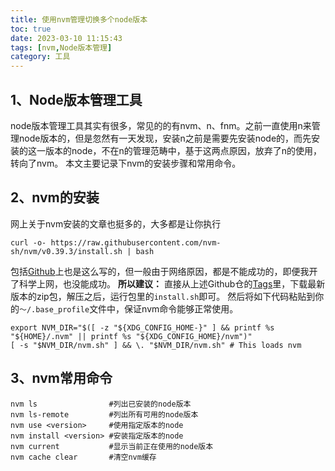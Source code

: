 ```yaml
---
title: 使用nvm管理切换多个node版本
toc: true
date: 2023-03-10 11:15:43
tags: [nvm,Node版本管理]
category: 工具
---
```

## 1、Node版本管理工具
node版本管理工具其实有很多，常见的的有nvm、n、fnm。之前一直使用n来管理node版本的，但是忽然有一天发现，安装n之前是需要先安装node的，而先安装的这一版本的node，不在n的管理范畴中，基于这两点原因，放弃了n的使用，转向了nvm。
本文主要记录下nvm的安装步骤和常用命令。
## 2、nvm的安装
网上关于nvm安装的文章也挺多的，大多都是让你执行
```shell
curl -o- https://raw.githubusercontent.com/nvm-sh/nvm/v0.39.3/install.sh | bash
```
包括[Github](https://github.com/nvm-sh/nvm)上也是这么写的，但一般由于网络原因，都是不能成功的，即便我开了科学上网，也没能成功。
**所以建议：**
直接从上述Github仓的[Tags](https://github.com/nvm-sh/nvm/tags)里，下载最新版本的zip包，解压之后，运行包里的`install.sh`即可。
然后将如下代码粘贴到你的`～/.base_profile`文件中，保证nvm命令能够正常使用。

```shell
export NVM_DIR="$([ -z "${XDG_CONFIG_HOME-}" ] && printf %s "${HOME}/.nvm" || printf %s "${XDG_CONFIG_HOME}/nvm")"
[ -s "$NVM_DIR/nvm.sh" ] && \. "$NVM_DIR/nvm.sh" # This loads nvm
```

## 3、nvm常用命令

```shell
nvm ls                #列出已安装的node版本
nvm ls-remote         #列出所有可用的node版本
nvm use <version>     #使用指定版本的node
nvm install <version> #安装指定版本的node
nvm current           #显示当前正在使用的node版本
nvm cache clear       #清空nvm缓存
```

